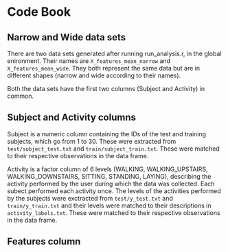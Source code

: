 # Code Book
## Narrow and Wide data sets
There are two data sets generated after running run_analysis.r, in the global enironment. Their names are ````X_features_mean_narrow```` and ````X_features_mean_wide````. They both represent the same data but are in different shapes (narrow and wide according to their names).

Both the data sets have the first two columns (Subject and Activity) in common.

## Subject and Activity columns
Subject is a numeric column containing the IDs of the test and training subjects, which go from 1 to 30. These were extracted from ````test/subject_test.txt```` and ````train/subject_train.txt````. These were matched to their respective observations in the data frame.

Activity is a factor column of 6 levels (WALKING, WALKING_UPSTAIRS, WALKING_DOWNSTAIRS, SITTING, STANDING, LAYING), describing the activity performed by the user during which the data was collected. Each subect performed each activity once. The levels of the activities performed by the subjects were exctracted from ````test/y_test.txt```` and ````train/y_train.txt```` and their levels were matched to their descriptions in ````activity_labels.txt````. These were matched to their respective observations in the data frame.

## Features column
